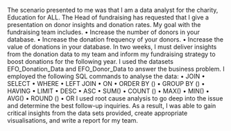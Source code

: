 The scenario presented to me was that I am a data analyst for the charity, Education for ALL. The Head of fundraising has requested that I give a presentation on donor insights and donation rates. My goal with the fundraising team includes.
• Increase the number of donors in your database.
• Increase the donation frequency of your donors.
• Increase the value of donations in your database.
In two weeks, I must deliver insights from the donation data to my team and inform my fundraising strategy to boost donations for the following year.
I used the datasets EFO_Donation_Data and EFO_Donor_Data to answer the business problem. I employed the following SQL commands to analyse the data:
• JOIN
• SELECT
• WHERE
• LEFT JOIN
• ON
• ORDER BY ()
• GROUP BY ()
• HAVING
• LIMIT
• DESC
• ASC
• SUM()
• COUNT ()
• MAX()
• MIN()
• AVG()
• ROUND ()
• OR
I used root cause analysis to go deep into the issue and determine the best follow-up inquiries. As a result, I was able to gain critical insights from the data sets provided, create appropriate visualisations, and write a report for my team.
